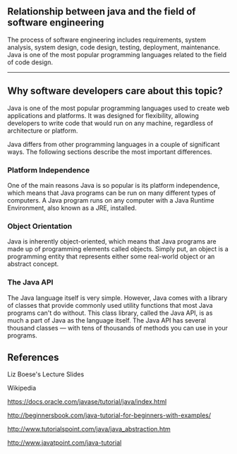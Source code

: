 ## Relationship between java and the field of software engineering

The process of software engineering includes requirements, system analysis, system design, code design, testing, deployment, maintenance. Java is one of the most popular programming languages related to the field of code design.

<hr>

## Why software developers care about this topic?

Java is one of the most popular programming languages used to create web applications and platforms. It was designed for flexibility, allowing developers to write code that would run on any machine, regardless of architecture or platform.

Java differs from other programming languages in a couple of significant ways. The following sections describe the most important differences.

### Platform Independence

One of the main reasons Java is so popular is its platform independence, which means that Java programs can be run on many different types of computers. A Java program runs on any computer with a Java Runtime Environment, also known as a JRE, installed. 

### Object Orientation

Java is inherently object-oriented, which means that Java programs are made up of programming elements called objects. Simply put, an object is a programming entity that represents either some real-world object or an abstract concept.

### The Java API

The Java language itself is very simple. However, Java comes with a library of classes that provide commonly used utility functions that most Java programs can't do without. This class library, called the Java API, is as much a part of Java as the language itself. The Java API has several thousand classes — with tens of thousands of methods you can use in your programs.

## References

Liz Boese's Lecture Slides

Wikipedia

https://docs.oracle.com/javase/tutorial/java/index.html

http://beginnersbook.com/java-tutorial-for-beginners-with-examples/

http://www.tutorialspoint.com/java/java_abstraction.htm

http://www.javatpoint.com/java-tutorial